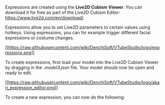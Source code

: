 Expressions are created using the **Live2D Cubism Viewer**. You can download it for free as part of the Live2D Cubism Editor: https://www.live2d.com/en/download/ 

Expressions allow you to set Live2D parameters to certain values using hotkeys. Using expressions, you can for example trigger different facial expressions or costume changes.

[[https://raw.githubusercontent.com/wiki/DenchiSoft/VTubeStudio/logo/expressions.png]]

To create expressions, first load your model into the Live2D Cubism Viewer by dragging in the _.model3.json_ file. Your model should now be open and ready to edit.

[[https://raw.githubusercontent.com/wiki/DenchiSoft/VTubeStudio/logo/akari_expression_editor.png]]

To create a new expression, you can now do the following:



